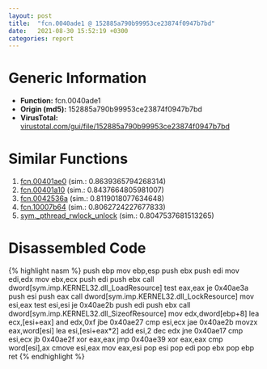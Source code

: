 ```yaml
---
layout: post
title:  "fcn.0040ade1 @ 152885a790b99953ce23874f0947b7bd"
date:   2021-08-30 15:52:19 +0300
categories: report
---
```


# Generic Information
- **Function:** fcn.0040ade1
- **Origin (md5):** 152885a790b99953ce23874f0947b7bd
- **VirusTotal:** [virustotal.com/gui/file/152885a790b99953ce23874f0947b7bd][virustotal_ref]



# Similar Functions

1. [fcn.00401ae0][similar_1_ref] (sim.: 0.8639365794268314)
2. [fcn.00401a10][similar_2_ref] (sim.: 0.8437664805981007)
3. [fcn.0042536a][similar_3_ref] (sim.: 0.8119018077634648)
4. [fcn.10007b64][similar_4_ref] (sim.: 0.8062724227677833)
5. [sym.\_pthread\_rwlock\_unlock][similar_5_ref] (sim.: 0.8047537681513265)


# Disassembled Code

{% highlight nasm %}
push ebp
mov ebp,esp
push ebx
push edi
mov edi,edx
mov ebx,ecx
push edi
push ebx
call dword[sym.imp.KERNEL32.dll_LoadResource]
test eax,eax
je 0x40ae3a
push esi
push eax
call dword[sym.imp.KERNEL32.dll_LockResource]
mov esi,eax
test esi,esi
je 0x40ae2b
push edi
push ebx
call dword[sym.imp.KERNEL32.dll_SizeofResource]
mov edx,dword[ebp+8]
lea ecx,[esi+eax]
and edx,0xf
jbe 0x40ae27
cmp esi,ecx
jae 0x40ae2b
movzx eax,word[esi]
lea esi,[esi+eax*2]
add esi,2
dec edx
jne 0x40ae17
cmp esi,ecx
jb 0x40ae2f
xor eax,eax
jmp 0x40ae39
xor eax,eax
cmp word[esi],ax
cmove esi,eax
mov eax,esi
pop esi
pop edi
pop ebx
pop ebp
ret 
{% endhighlight %}


[similar_1_ref]: /report/fcn.00401ae0@e2ba7f10eb234338a49853c34d7d9c56
[similar_2_ref]: /report/fcn.00401a10@e2ba7f10eb234338a49853c34d7d9c56
[similar_3_ref]: /report/fcn.0042536a@7b00dd8f2abf54a73bfb09681334ff78
[similar_4_ref]: /report/fcn.10007b64@e5d49e0823e602f2ee948ac39d32c1eb
[similar_5_ref]: /report/sym._pthread_rwlock_unlock@63ed397a4c52e7848cb26aceda5eef45
[virustotal_ref]: https://www.virustotal.com/gui/file/152885a790b99953ce23874f0947b7bd